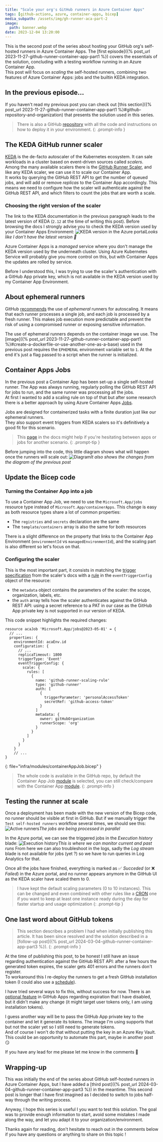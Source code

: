 ```yaml
---
title: "Scale your org's GitHub runners in Azure Container Apps"
tags: [github-actions, azure, container-apps, bicep]
media_subpath: /assets/img/gh-runner-aca-part-2
image:
  path: banner.webp
date: 2023-12-04 13:20:00
---
```


This is the second post of the series about hosting your GitHub org's self-hosted runners in Azure Container Apps. The [first episode]({% post_url 2023-11-27-github-runner-container-app-part1 %}) covers the essentials of the solution, concluding with a testing workflow running in an Azure Container App.  
This post will focus on _scaling_ the self-hosted runners, combining two features of Azure Container Apps: jobs and the builtin KEDA integration.

## In the previous episode...
If you haven't read my previous post you can check out [this section]({% post_url 2023-11-27-github-runner-container-app-part1 %}#github-repository-and-organization) that presents the solution used in this series.  
> There is also a GitHub [repository](https://github.com/xmi-cs/aca-gh-actions-runner) with all the code and instructions on how to deploy it in your environment.
{: .prompt-info }

## The KEDA GitHub runner scaler
[KEDA](https://keda.sh/) is the de-facto autoscaler of the Kubernetes ecosystem. It can sale workloads in a cluster based on event-driven sources called _scalers_. Among the many available scalers there is the [GitHub Runner Scaler](https://keda.sh/docs/latest/scalers/github-runner/), and like any KEDA scaler, we can use it to scale our Container App.  
It works by querying the GitHub REST API to get the number of queued jobs, and will add or remove _replicas_ to the Container App accordingly. This means we need to configure how the scaler will authenticate against the GitHub REST API, and which filters to count the jobs that are worth a scale.  

### Choosing the right version of the scaler
The link to the KEDA documentation in the previous paragraph leads to the latest version of KEDA (`2.12` at the time of writing this post). Before browsing the docs I strongly advise you to check the KEDA version used by your Container Apps Environment:
![KEDA version in the Azure portal](/01-portal-environment.webp)_Looks like I don't have the latest version 🥹_

Azure Container Apps is a _managed_ service where you don't manage the KEDA version used by the underneath cluster. Using Azure Kubernetes Service will probably give you more control on this, but with Container Apps the updates are rolled by service.  

Before I understood this, I was trying to use the scaler's authentication with a GitHub App private key, which is not available in the KEDA version used by my Container App Environment. 

## About ephemeral runners
GitHub [recommends](https://docs.github.com/en/actions/hosting-your-own-runners/managing-self-hosted-runners/autoscaling-with-self-hosted-runners#using-ephemeral-runners-for-autoscaling) the use of _ephemeral_ runners for autoscaling. It means that each runner processes a single job, and each job is processed by a fresh runner. This makes job execution more predictable and prevent the risk of using a compromised runner or exposing sensitive information.  

The use of ephemeral runners depends on the container image we use. The [image]({% post_url 2023-11-27-github-runner-container-app-part1 %}#create-a-dockerfile-or-use-another-one-as-a-base) used in the previous post requires the `EPHEMERAL` environment variable set to `1`. At the end it's just a flag passed to a script when the runner is initialized.

## Container Apps Jobs
In the previous post a Container App has been set-up a single self-hosted runner. The App was always running, regularly polling the GitHub REST API for jobs to run, and the same runner was processing all the jobs.  
At first I wanted to add a scaling rule on top of that but after some research there is a better approach by using Azure Container Apps [Jobs](https://learn.microsoft.com/en-us/azure/container-apps/jobs).  

Jobs are designed for containerized tasks with a finite duration just like our ephemeral runners.  
They also support event triggers from KEDA scalers so it's definitively a good fit for this scenario.

> This [page](https://learn.microsoft.com/en-us/azure/container-apps/jobs?tabs=azure-cli#example-scenarios) in the docs might help if you're hesitating between apps or jobs for another scenario.
{: .prompt-tip }

Before jumping into the code, this little diagram shows what will happen once the runners will scale out:
![Diagram](/02-diagram.webp)_It also shows the changes from the diagram of the previous post_

## Update the Bicep code

### Turning the Container App into a job
To use a Container App Job, we need to use the `Microsoft.App/jobs` resource type instead of `Microsoft.App/containerApps`. This change is easy as both resource types share a lot of common properties:
- The `registries` and `secrets` declaration are the same
- The `template/containers` array is also the same for both resources

There is a slight difference on the property that links to the Container App Environment (`environmentId` vs `managedEnvironmentId`), and the scaling part is also different so let's focus on that.

### Configuring the scaler
This is the most important part, it consists in matching the [trigger specification](https://keda.sh/docs/2.10/scalers/github-runner/#trigger-specification) from the scaler's docs with a [rule](https://learn.microsoft.com/en-us/azure/templates/microsoft.app/jobs?pivots=deployment-language-bicep#jobscalerule) in the `eventTriggerConfig` object of the resource:
- the `metadata` object contains the parameters of the scaler: the scope, organization, labels, etc.
- the `auth` array tells how the scaler authenticates against the GitHub REST API: using a secret reference to a PAT in our case as the GitHub App private key is not supported in our version of KEDA.

This code snippet highlights the required changes:
```
resource acaJob 'Microsoft.App/jobs@2023-05-01' = {
  // ...
  properties: {
    environmentId: acaEnv.id
    configuration: {
      // ...
      replicaTimeout: 1800
      triggerType: 'Event'
      eventTriggerConfig: {
        scale: {
          rules: [
            {
              name: 'github-runner-scaling-rule'
              type: 'github-runner'
              auth: [
                {
                  triggerParameter: 'personalAccessToken'
                  secretRef: 'github-access-token'
                }
              ]
              metadata: {
                owner: gitHubOrganization
                runnerScope: 'org'
              }
            }
          ]
        }
      }
    }
    // ...
}
```
{: file="infra/modules/containerAppJob.bicep" }

> The whole code is available in the GitHub repo, by default the Container App Job [module](https://github.com/xmi-cs/aca-gh-actions-runner/blob/main/infra/modules/containerAppJob.bicep) is selected, you can still check/compare with the Container App [module](https://github.com/xmi-cs/aca-gh-actions-runner/blob/main/infra/modules/containerApp.bicep).
{: .prompt-info }

## Testing the runner at scale
Once a deployment has been made with the new version of the Bicep code, no runner should be visible at first in GitHub. But if we manually trigger the `Test self-hosted runners` workflow several times, we should see this:
![Active runners](/03-runners.webp)_The jobs are being processed in parallel_

In the Azure portal, we can see the triggered jobs in the _Execution history_ blade:
![Execution history](/04-portal-execution-history.webp)_This is where we can monitor current and past runs_
From here we can also troubleshoot in the logs, sadly the _Log stream_ blade is not available for jobs (yet ?) so we have to run queries in Log Analytics for that.

Once all the jobs have finished, everything is marked as ✅ _Succeded_ (or ❌ _Failed_) in the Azure portal, and no runner appears anymore in the GitHub UI as the KEDA scaler have scaled them to 0.

> I have kept the default scaling parameters (0 to 10 instances). This can be changed and even combined with other rules like a [CRON](https://keda.sh/docs/latest/scalers/cron) one if you want to keep at least one instance ready during the day for faster startup and usage optimization
{: .prompt-tip }

## One last word about GitHub tokens
> This section describes a problem I had when initially publishing this article. It has been since resolved and the solution described in a [follow-up post]({% post_url 2024-03-04-github-runner-container-app-part3 %}).
{: .prompt-info }

At the time of publishing this post, to be honest I still have an issue regarding authentication against the GitHub REST API: after a few hours the generated token expires, the scaler gets 401 errors and the runners don't register.  
To workaround this I re-deploy the runners to get a fresh GitHub installation token (I could also use a [schedule](https://docs.github.com/en/actions/using-workflows/events-that-trigger-workflows#schedule)).

I have tried several ways to fix this, without success for now. There is an [optional feature](https://docs.github.com/en/apps/creating-github-apps/authenticating-with-a-github-app/refreshing-user-access-tokens#configuring-your-app-to-use-user-access-tokens-that-expire) in GitHub Apps regarding expiration that I have disabled, but it didn't make any change (it might target user tokens only, I am using installation tokens).  

I guess another way will be to pass the GitHub App private key to the container and let it generate its tokens. The image I'm using supports that but not the scaler yet so I still need to generate tokens.  
And of course I won't do that without putting the key in an Azure Key Vault. This could be an opportunity to automate this part, maybe in another post 😏

If you have any lead for me please let me know in the comments 🤗

## Wrapping-up
This was initially the end of the series about GitHub self-hosted runners in Azure Container Apps, but I have added a [third post]({% post_url 2024-03-04-github-runner-container-app-part3 %}) in the meantime. This second post is longer that I have first imagined as I decided to switch to jobs half-way through the writing process.

Anyway, I hope this series is useful I you want to test this solution. The goal was to provide enough information to start, avoid some mistakes I made along the way, and let you adapt it to your organization/environment.

Thanks again for reading, don't hesitate to reach out in the comments below if you have any questions or anything to share on this topic !
